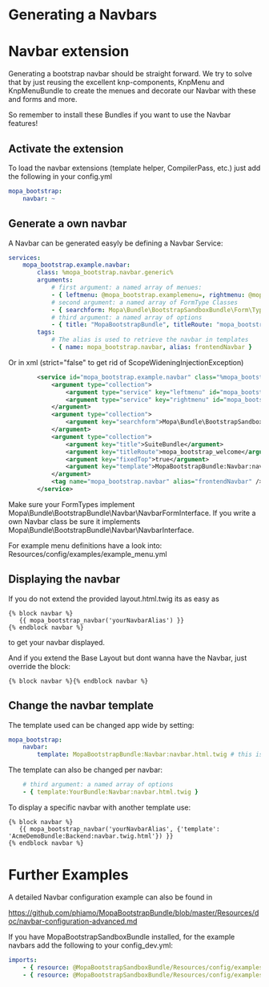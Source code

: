 Generating a Navbars
====================

# Navbar extension

Generating a bootstrap navbar should be straight forward.
We try to solve that by just reusing the excellent knp-components, KnpMenu and KnpMenuBundle to create the menues and decorate our Navbar with these and forms and more.

So remember to install these Bundles if you want to use the Navbar features!

## Activate the extension

To load the navbar extensions (template helper, CompilerPass, etc.) just add the following in your config.yml

``` yaml
mopa_bootstrap:
    navbar: ~
```

## Generate a own navbar

A Navbar can be generated easyly be defining a Navbar Service:

``` yaml
services:
    mopa_bootstrap.example.navbar:
        class: %mopa_bootstrap.navbar.generic%
        arguments:
            # first argument: a named array of menues:
            - { leftmenu: @mopa_bootstrap.examplemenu=, rightmenu: @mopa_bootstrap.exampledropdown= }
            # second argument: a named array of FormType Classes  
            - { searchform: Mopa\Bundle\BootstrapSandboxBundle\Form\Type\ExampleSearchFormType }
            # third argument: a named array of options
            - { title: "MopaBootstrapBundle", titleRoute: "mopa_bootstrap_welcome", titleRouteParams: [foo: bar ], fixedTop: true, template:MopaBootstrapBundle:Navbar:navbar.html.twig }
        tags:
            # The alias is used to retrieve the navbar in templates
            - { name: mopa_bootstrap.navbar, alias: frontendNavbar }
```

Or in xml (strict="false" to get rid of ScopeWideningInjectionException)
``` xml
        <service id="mopa_bootstrap.example.navbar" class="%mopa_bootstrap.navbar.generic%">
            <argument type="collection">
                <argument type="service" key="leftmenu" id="mopa_bootstrap.examplemenu" strict="false" />
                <argument type="service" key="rightmenu" id="mopa_bootstrap.exampledropdown"  strict="false" />
            </argument>
            <argument type="collection">
                <argument key="searchform">Mopa\Bundle\BootstrapSandboxBundle\Form\Type\ExampleSearchFormType</argument>
            </argument>
            <argument type="collection">
                <argument key="title">SuiteBundle</argument>
                <argument key="titleRoute">mopa_bootstrap_welcome</argument>
                <argument key="fixedTop">true</argument>
                <argument key="template">MopaBootstrapBundle:Navbar:navbar.html.twig</argument>
            </argument>
            <tag name="mopa_bootstrap.navbar" alias="frontendNavbar" />
        </service>
```

Make sure your FormTypes implement Mopa\Bundle\BootstrapBundle\Navbar\NavbarFormInterface.
If you write a own Navbar class be sure it implements Mopa\Bundle\BootstrapBundle\Navbar\NavbarInterface.

For example menu definitions have a look into:  
Resources/config/examples/example_menu.yml

## Displaying the navbar

If you do not extend the provided layout.html.twig its as easy as

``` jinja
{% block navbar %}
   {{ mopa_bootstrap_navbar('yourNavbarAlias') }}
{% endblock navbar %}
```

to get your navbar displayed.

And if you extend the Base Layout but dont wanna have the Navbar, just override the block:

``` jinja
{% block navbar %}{% endblock navbar %}
```

## Change the navbar template

The template used can be changed app wide by setting:

``` yaml
mopa_bootstrap:
    navbar:
        template: MopaBootstrapBundle:Navbar:navbar.html.twig # this is the default template
```

The template can also be changed per navbar:

``` yaml
    # third argument: a named array of options
    - { template:YourBundle:Navbar:navbar.html.twig }
```

To display a specific navbar with another template use:

``` jinja
{% block navbar %}
   {{ mopa_bootstrap_navbar('yourNavbarAlias', {'template': 'AcmeDemoBundle:Backend:navbar.twig.html'}) }}
{% endblock navbar %}
```

# Further Examples

A detailed Navbar configuration example can also be found in

https://github.com/phiamo/MopaBootstrapBundle/blob/master/Resources/doc/navbar-configuration-advanced.md

If you have MopaBootstrapSandboxBundle installed, for the example navbars add the following to your config_dev.yml:


``` yaml
imports:
    - { resource: @MopaBootstrapSandboxBundle/Resources/config/examples/example_menu.yml }
    - { resource: @MopaBootstrapSandboxBundle/Resources/config/examples/example_navbar.yml }
```
